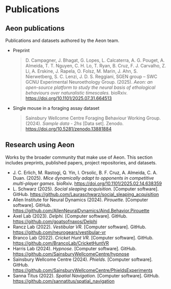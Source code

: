 # Publications

## Aeon publications

Publications and datasets authored by the Aeon team.

- Preprint
  > D. Campagner, J. Bhagat, G. Lopes, L. Calcaterra, A. G. Pouget, A. Almeida, T. T. Nguyen, C. H. Lo, T. Ryan, B. Cruz, F. J. Carvalho, Z. Li, A. Erskine, J. Rapela, O. Folsz, M. Marin, J. Ahn, S. Nierwetberg, S. C. Lenzi, J. D. S. Reggiani, SGEN group – SWC GCNU Experimental Neuroethology Group. (2025). _Aeon: an open-source platform to study the neural basis of ethological behaviours over naturalistic timescales._ bioRxiv. https://doi.org/10.1101/2025.07.31.664513
- Single mouse in a foraging assay dataset
  > Sainsbury Wellcome Centre Foraging Behaviour Working Group. (2024). _Sample data - 2hs_ [Data set]. Zenodo. https://doi.org/10.5281/zenodo.13881884

    
## Research using Aeon

Works by the broader community that make use of Aeon. 
This section includes preprints, published papers, project repositories, and datasets.

- J. C. Erlich, M. Rastogi, Q. Yin, I. Orsolic, B. F. Cruz, A. Almeida, C. A. Duan. (2025). _Mice dynamically adapt to opponents in competitive multi-player games._ bioRxiv. https://doi.org/10.1101/2025.02.14.638359
- L. Schwarz (2025). _Social sleaping acquisition._ [Computer software]. GitHub. https://github.com/Lauraschwarz/social_sleaping_acquisition
- Allen Institute for Neural Dynamics (2024). _Pirouette._ [Computer software]. GitHub. https://github.com/AllenNeuralDynamics/Aind.Behavior.Pirouette
- Axel Lab (2023). _Delphi._ [Computer software]. GitHub. https://github.com/goatsofnaxos/Delphi
- Rancz Lab (2022). _Vestibular VR._ [Computer software]. GitHub. https://github.com/neurogears/vestibular-vr
- Branco Lab (2022). _Cricket Hunt VR._ [Computer software]. GitHub. https://github.com/BrancoLab/CricketHuntVR
- Harris Lab (2024). _Hypnose._ [Computer software]. GitHub. https://github.com/SainsburyWellcomeCentre/hypnose
- Sainsbury Wellcome Centre (2024). _Phields._ [Computer software]. GitHub. https://github.com/SainsburyWellcomeCentre/PhieldsExperiments
- Sanna Titus (2022). _Spatial Navigation._ [Computer software]. GitHub. https://github.com/sannatitus/spatial_navigation
<!-- private repos
- Sainsbury Wellcome Centre (year). _Flexible Navigation Task._ [Computer software]. GitHub. https://github.com/SainsburyWellcomeCentre/flexible-navigation-task
- Keshavarzi Lab (year). _Ring._ [Computer software]. GitHub. https://github.com/Keshavarzi-lab/Ring 
-->
